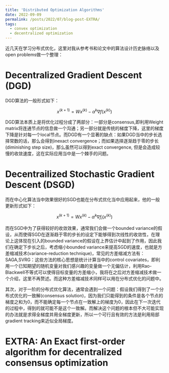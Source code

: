 ```yaml
---
title: 'Distributed Optimization Algorithms'
date: 2022-09-09
permalink: /posts/2022/07/blog-post-EXTRA/
tags:
  - convex optimization
  - decentralized optimization
---
```


近几天在学习分布式优化，这里对我从参考书和论文中的算法设计历史脉络以及open problems做一个整理：

# Decentralized Gradient Descent (DGD)

DGD算法的一般形式如下：

$$x^{(k+1)} = W x^{(k)} - \alpha^k \nabla f(x^{(k)})$$

DGD算法本质上是将优化过程分成了两部分：一部分是consensus,即利用Weight matrix将连通节点的信息做一个沟通；另一部分就是传统的梯度下降，这里的梯度下降是针对每一个local节点。而DGD有一个显著的缺点：如果DGD当中的步长选择常数的话，那么会得到inexact convergence；而如果选择逐渐趋于零的步长(diminishing step size)，那么虽然可以得到exact convergence, 但是会造成较慢的收敛速度，这在实际应用当中是一个棘手的问题。

# Decentrailized Stochastic Gradient Descent (DSGD)

而在中心化算法当中效果很好的SGD也能在分布式优化当中应用起来，他的一般更新形式如下：

$$x^{(k+1)} = W x^{(k)} - \alpha^k \nabla f_i(x^{(k)})$$

而在SGD中为了获得较好的收敛效果，通常我们会做一个bounded variance的假设，从而使得SGD在逐渐趋于零的步长的设定下能够得到次线性的收敛性，在理论上这体现在引入的bounded variance的假设在上界估计中起到了作用，因此我们在确定下步长之后，考虑缩小bounded variance来提高SGD的速度，也就是方差缩减技术(variance-reduction technique)，常见的方差缩减方法有：SAGA,SVRG：这些方法的核心思想是统计计算当中的control covariates，即利用一个已知期望的随机变量对我们感兴趣的变量做一个无偏估计，利用Rao-Blackwell不等式可以使得目标变量的方差缩小，我将在之后对方差缩减技术做一个介绍，这里不再赘述。而这种方差缩减技术同样可以用在分布式优化的问题中。

其次，对于一阶的分布式优化算法，通常会遇到一个问题：假设我们得到了一个分布式优化的一致解(consensus solution)，因为我们只能得到的条件是各个节点的梯度之和为0，而不能确定每一个节点在一致解上的梯度为0，因此在下一次迭代的过程中，得到的就可能不是这个一致解。而解决这个问题的根本但不大可能实现的办法就是求得全梯度并用全梯度更新，所以一个可行且有效的方法是利用局部gradient tracking来近似全局梯度。

# EXTRA: An Exact first-order algorithm for decentralized consensus optimization


